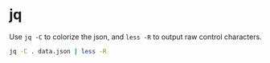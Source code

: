 jq
==

Use `jq -C` to colorize the json, and `less -R` to output raw control characters.

```bash
jq -C . data.json | less -R
```
